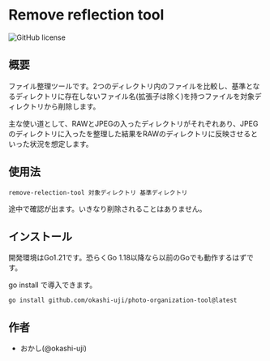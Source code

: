 # Remove reflection tool

![GitHub license](https://img.shields.io/badge/license-MIT-blue.svg)

## 概要

ファイル整理ツールです。2つのディレクトリ内のファイルを比較し、基準となるディレクトリに存在しないファイル名(拡張子は除く)を持つファイルを対象ディレクトリから削除します。

主な使い道として、RAWとJPEGの入ったディレクトリがそれぞれあり、JPEGのディレクトリに入ったを整理した結果をRAWのディレクトリに反映させるといった状況を想定します。


## 使用法

```
remove-relection-tool 対象ディレクトリ 基準ディレクトリ
```

途中で確認が出ます。いきなり削除されることはありません。


## インストール

開発環境はGo1.21です。恐らくGo 1.18以降なら以前のGoでも動作するはずです。

go install で導入できます。

```
go install github.com/okashi-uji/photo-organization-tool@latest
```

## 作者

- おかし(@okashi-uji)
